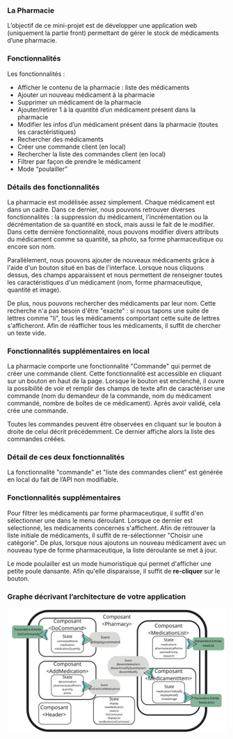 ### **La Pharmacie**

L’objectif de ce mini-projet est de développer une application web (uniquement la partie front) permettant de gérer le stock de médicaments d’une pharmacie.

### **Fonctionnalités**

Les fonctionnalités :

* Afficher le contenu de la pharmacie : liste des médicaments
* Ajouter un nouveau médicament à la pharmacie
* Supprimer un médicament de la pharmacie
* Ajouter/retirer 1 à la quantité d’un médicament présent dans la pharmacie
* Modifier les infos d’un médicament présent dans la pharmacie (toutes les caractéristiques)
* Rechercher des médicaments
* Créer une commande client (en local)
* Rechercher la liste des commandes client (en local)
* Filtrer par façon de prendre le médicament
* Mode “poulailler”

### **Détails des fonctionnalités**

La pharmacie est modélisée assez simplement. Chaque médicament est dans un cadre. Dans ce dernier, nous pouvons retrouver diverses fonctionnalités : la suppression du médicament, l'incrémentation ou la décrémentation de sa quantité en stock, mais aussi le fait de le modifier. Dans cette dernière fonctionnalité, nous pouvons modifier divers attributs du médicament comme sa quantité, sa photo, sa forme pharmaceutique ou encore son nom.

Parallèlement, nous pouvons ajouter de nouveaux médicaments grâce à l'aide d'un bouton situé en bas de l'interface. Lorsque nous cliquons dessus, des champs apparaissent et nous permettent de renseigner toutes les caractéristiques d'un médicament (nom, forme pharmaceutique, quantité et image).

De plus, nous pouvons rechercher des médicaments par leur nom. Cette recherche n'a pas besoin d'être "exacte" : si nous tapons une suite de lettres comme "li", tous les médicaments comportant cette suite de lettres s'afficheront. Afin de réafficher tous les médicaments, il suffit de chercher un texte vide.

### **Fonctionnalités supplémentaires en local**

La pharmacie comporte une fonctionnalité "Commande" qui permet de créer une commande client. Cette fonctionnalité est accessible en cliquant sur un bouton en haut de la page. Lorsque le bouton est enclenché, il ouvre la possibilité de voir et remplir des champs de texte afin de caractériser une commande (nom du demandeur de la commande, nom du médicament commandé, nombre de boîtes de ce médicament). Après avoir validé, cela crée une commande.

Toutes les commandes peuvent être observées en cliquant sur le bouton à droite de celui décrit précédemment. Ce dernier affiche alors la liste des commandes créées.

### **Détail de ces deux fonctionnalités**

La fonctionnalité "commande" et "liste des commandes client" est générée en local du fait de l’API non modifiable.

### **Fonctionnalités supplémentaires**

Pour filtrer les médicaments par forme pharmaceutique, il suffit d'en sélectionner une dans le menu déroulant. Lorsque ce dernier est sélectionné, les médicaments concernés s'affichent. Afin de retrouver la liste initiale de médicaments, il suffit de re-sélectionner "Choisir une catégorie". De plus, lorsque nous ajoutons un nouveau médicament avec un nouveau type de forme pharmaceutique, la liste déroulante se met à jour.

Le mode poulailler est un mode humoristique qui permet d'afficher une petite poule dansante. Afin qu'elle disparaisse, il suffit de **re-cliquer** sur le bouton.

### **Graphe décrivant l’architecture de votre application**

![Graphe de l'architecture](src/assets/images/graphe_pharmacie.jpg)